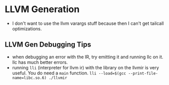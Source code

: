 # LLVM Generation
- I don't want to use the llvm varargs stuff because then I can't get tailcall optimizations.

## LLVM Gen Debugging Tips
- when debugging an error with the IR, try emitting it and running llc on it. llc
  has much better errors.
- running `lli` (interpreter for llvm ir) with the library on the llvmir is very
  useful. You do need a `main` function.
  `lli --load=$(gcc --print-file-name=libc.so.6) ./llvmir`
